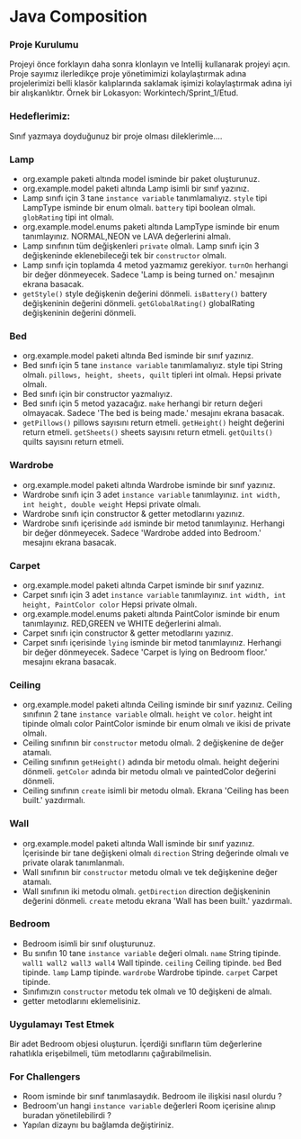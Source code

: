 # Java Composition

### Proje Kurulumu

Projeyi önce forklayın daha sonra klonlayın ve Intellij kullanarak projeyi açın.
Proje sayımız ilerledikçe proje yönetimimizi kolaylaştırmak adına projelerimizi belli klasör kalıplarında saklamak
işimizi kolaylaştırmak adına iyi bir alışkanlıktır.
Örnek bir Lokasyon: Workintech/Sprint_1/Etud.

### Hedeflerimiz:

Sınıf yazmaya doyduğunuz bir proje olması dileklerimle....

### Lamp

* org.example paketi altında model isminde bir paket oluşturunuz.
* org.example.model paketi altında Lamp isimli bir sınıf yazınız.
* Lamp sınıfı için 3 tane ```instance variable``` tanımlamalıyız. ```style``` tipi LampType isminde bir enum
  olmalı. ```battery``` tipi boolean olmalı. ```globRating``` tipi int olmalı.
* org.example.model.enums paketi altında LampType isminde bir enum tanımlayınız. NORMAL,NEON ve LAVA değerlerini almalı.
* Lamp sınıfının tüm değişkenleri `private` olmalı. Lamp sınıfı için 3 değişkeninde eklenebileceği tek
  bir ```constructor``` olmalı.
* Lamp sınıfı için toplamda 4 metod yazmamız gerekiyor. ```turnOn``` herhangi bir değer dönmeyecek. Sadece 'Lamp is
  being turned on.' mesajının ekrana basacak.
* ```getStyle()``` style değişkenin değerini dönmeli. ```isBattery()``` battery değişkeninin değerini
  dönmeli. ```getGlobalRating()``` globalRating değişkeninin değerini dönmeli.

### Bed

* org.example.model paketi altında Bed isminde bir sınıf yazınız.
* Bed sınıfı için 5 tane ```instance variable``` tanımlamalıyız. style tipi String
  olmalı. ```pillows, height, sheets, quilt``` tipleri int olmalı. Hepsi private olmalı.
* Bed sınıfı için bir constructor yazmalıyız.
* Bed sınıfı için 5 metod yazacağız. ```make``` herhangi bir return değeri olmayacak. Sadece 'The bed is being made.'
  mesajını ekrana basacak.
* ```getPillows()``` pillows sayısını return etmeli. ```getHeight()``` height değerini return etmeli. ```getSheets()```
  sheets sayısını return etmeli. ```getQuilts()``` quilts sayısını return etmeli.

### Wardrobe

* org.example.model paketi altında Wardrobe isminde bir sınıf yazınız.
* Wardrobe sınıfı için 3 adet ```instance variable``` tanımlayınız. ```int width, int height, double weight``` Hepsi
  private olmalı.
* Wardrobe sınıfı için constructor & getter metodlarını yazınız.
* Wardrobe sınıfı içerisinde ```add``` isminde bir metod tanımlayınız. Herhangi bir değer dönmeyecek. Sadece 'Wardrobe
  added into Bedroom.' mesajını ekrana basacak.

### Carpet

* org.example.model paketi altında Carpet isminde bir sınıf yazınız.
* Carpet sınıfı için 3 adet ```instance variable``` tanımlayınız. ```int width, int height, PaintColor color``` Hepsi
  private olmalı.
* org.example.model.enums paketi altında PaintColor isminde bir enum tanımlayınız. RED,GREEN ve WHITE değerlerini
  almalı.
* Carpet sınıfı için constructor & getter metodlarını yazınız.
* Carpet sınıfı içerisinde ```lying``` isminde bir metod tanımlayınız. Herhangi bir değer dönmeyecek. Sadece 'Carpet is
  lying on Bedroom floor.' mesajını ekrana basacak.

### Ceiling

* org.example.model paketi altında Ceiling isminde bir sınıf yazınız. Ceiling sınıfının 2 tane ```instance variable```
  olmalı. ```height``` ve ```color```. height int tipinde olmalı color PaintColor isminde bir enum olmalı ve ikisi de
  private olmalı.
* Ceiling sınıfının bir ```constructor``` metodu olmalı. 2 değişkenine de değer atamalı.
* Ceiling sınıfının ```getHeight()``` adında bir metodu olmalı. height değerini dönmeli. ```getColor``` adında bir
  metodu olmalı ve paintedColor değerini dönmeli.
* Ceiling sınıfının ```create``` isimli bir metodu olmalı. Ekrana 'Ceiling has been built.' yazdırmalı.

### Wall

* org.example.model paketi altında Wall isminde bir sınıf yazınız. İçerisinde bir tane değişkeni olmalı ```direction```
  String değerinde olmalı ve private olarak tanımlanmalı.
* Wall sınıfının bir ```constructor``` metodu olmalı ve tek değişkenine değer atamalı.
* Wall sınıfının iki metodu olmalı. ```getDirection``` direction değişkeninin değerini dönmeli. ```create``` metodu
  ekrana 'Wall has been built.' yazdırmalı.

### Bedroom

* Bedroom isimli bir sınıf oluşturunuz.
* Bu sınıfın 10 tane ```instance variable``` değeri olmalı. ```name``` String tipinde. ```wall1 wall2 wall3 wall4```
  Wall tipinde. ```ceiling``` Ceiling tipinde.
  ```bed``` Bed tipinde. ```lamp``` Lamp tipinde. ```wardrobe``` Wardrobe tipinde. ```carpet``` Carpet tipinde.
* Sınıfımızın ```constructor``` metodu tek olmalı ve 10 değişkeni de almalı.
* getter metodlarını eklemelisiniz.

### Uygulamayı Test Etmek

Bir adet Bedroom objesi oluşturun. İçerdiği sınıfların tüm değerlerine rahatlıkla erişebilmeli, tüm metodlarını
çağırabilmelisin.

### For Challengers

* Room isminde bir sınıf tanımlasaydık. Bedroom ile ilişkisi nasıl olurdu ?
* Bedroom'un hangi ```instance variable``` değerleri Room içerisine alınıp buradan yönetilebilirdi ?
* Yapılan dizaynı bu bağlamda değiştiriniz.



